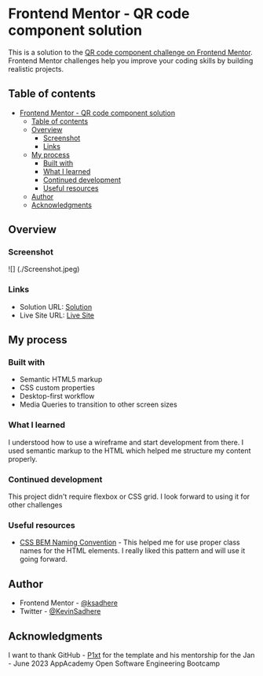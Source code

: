 # Frontend Mentor - QR code component solution

This is a solution to the [QR code component challenge on Frontend Mentor](https://www.frontendmentor.io/challenges/qr-code-component-iux_sIO_H). Frontend Mentor challenges help you improve your coding skills by building realistic projects.

## Table of contents

- [Frontend Mentor - QR code component solution](#frontend-mentor---qr-code-component-solution)
  - [Table of contents](#table-of-contents)
  - [Overview](#overview)
    - [Screenshot](#screenshot)
    - [Links](#links)
  - [My process](#my-process)
    - [Built with](#built-with)
    - [What I learned](#what-i-learned)
    - [Continued development](#continued-development)
    - [Useful resources](#useful-resources)
  - [Author](#author)
  - [Acknowledgments](#acknowledgments)

## Overview

### Screenshot

![] (./Screenshot.jpeg)

### Links

- Solution URL: [Solution](https://github.com/ksadhere/Week-3-Frontend-Mentor-Speedrun)
- Live Site URL: [Live Site](https://ksadhere.github.io/Week-3-Frontend-Mentor-Speedrun/)

## My process

### Built with

- Semantic HTML5 markup
- CSS custom properties
- Desktop-first workflow
- Media Queries to transition to other screen sizes

### What I learned

I understood how to use a wireframe and start development from there. I used semantic markup to the HTML which helped me structure my content properly.

### Continued development

This project didn't require flexbox or CSS grid. I look forward to using it for other challenges

### Useful resources

- [CSS BEM Naming Convention](https://css-tricks.com/bem-101/) - This helped me for use proper class names for the HTML elements. I really liked this pattern and will use it going forward.

## Author

- Frontend Mentor - [@ksadhere](https://www.frontendmentor.io/profile/ksadhere)
- Twitter - [@KevinSadhere](https://twitter.com/KevinSadhere)

## Acknowledgments

I want to thank GitHub - [P1xt](https://github.com/P1xt) for the template and his mentorship for the Jan - June 2023 AppAcademy Open Software Engineering Bootcamp
